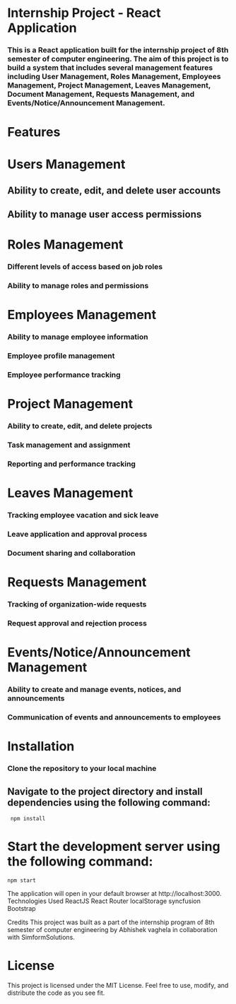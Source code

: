 # Internship Project - React Application

### This is a React application built for the internship project of 8th semester of computer engineering. The aim of this project is to build a system that includes several management features including User Management, Roles Management, Employees Management, Project Management, Leaves Management, Document Management, Requests Management, and Events/Notice/Announcement Management.

# Features

# Users Management

## Ability to create, edit, and delete user accounts

## Ability to manage user access permissions

# Roles Management

### Different levels of access based on job roles

### Ability to manage roles and permissions

# Employees Management

### Ability to manage employee information

### Employee profile management

### Employee performance tracking

# Project Management

### Ability to create, edit, and delete projects

### Task management and assignment

### Reporting and performance tracking

# Leaves Management

### Tracking employee vacation and sick leave

### Leave application and approval process

### Document sharing and collaboration

# Requests Management

### Tracking of organization-wide requests

### Request approval and rejection process

# Events/Notice/Announcement Management

### Ability to create and manage events, notices, and announcements

### Communication of events and announcements to employees

# Installation

### Clone the repository to your local machine

## Navigate to the project directory and install dependencies using the following command:

```
 npm install
```

# Start the development server using the following command:

```
npm start
```

The application will open in your default browser at http://localhost:3000.
Technologies Used
ReactJS
React Router
localStorage
syncfusion
Bootstrap

Credits
This project was built as a part of the internship program of 8th semester of computer engineering by Abhishek vaghela in collaboration with SimformSolutions.

# License

This project is licensed under the MIT License. Feel free to use, modify, and distribute the code as you see fit.

